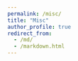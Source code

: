 ```yaml
---
permalink: /misc/
title: "Misc"
author_profile: true
redirect_from: 
  - /md/
  - /markdown.html
---
```



